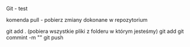 Git - test

komenda pull - pobierz zmiany dokonane w repozytorium

git add . (pobiera wszystkie pliki z folderu w którym jesteśmy)
git add
git commint -m ""
git push

